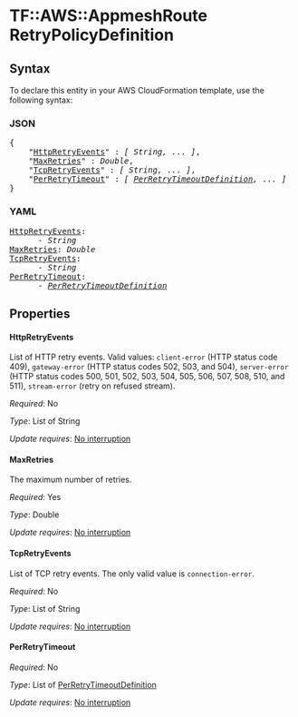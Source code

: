 # TF::AWS::AppmeshRoute RetryPolicyDefinition

## Syntax

To declare this entity in your AWS CloudFormation template, use the following syntax:

### JSON

<pre>
{
    "<a href="#httpretryevents" title="HttpRetryEvents">HttpRetryEvents</a>" : <i>[ String, ... ]</i>,
    "<a href="#maxretries" title="MaxRetries">MaxRetries</a>" : <i>Double</i>,
    "<a href="#tcpretryevents" title="TcpRetryEvents">TcpRetryEvents</a>" : <i>[ String, ... ]</i>,
    "<a href="#perretrytimeout" title="PerRetryTimeout">PerRetryTimeout</a>" : <i>[ <a href="perretrytimeoutdefinition.md">PerRetryTimeoutDefinition</a>, ... ]</i>
}
</pre>

### YAML

<pre>
<a href="#httpretryevents" title="HttpRetryEvents">HttpRetryEvents</a>: <i>
      - String</i>
<a href="#maxretries" title="MaxRetries">MaxRetries</a>: <i>Double</i>
<a href="#tcpretryevents" title="TcpRetryEvents">TcpRetryEvents</a>: <i>
      - String</i>
<a href="#perretrytimeout" title="PerRetryTimeout">PerRetryTimeout</a>: <i>
      - <a href="perretrytimeoutdefinition.md">PerRetryTimeoutDefinition</a></i>
</pre>

## Properties

#### HttpRetryEvents

List of HTTP retry events.
Valid values: `client-error` (HTTP status code 409), `gateway-error` (HTTP status codes 502, 503, and 504), `server-error` (HTTP status codes 500, 501, 502, 503, 504, 505, 506, 507, 508, 510, and 511), `stream-error` (retry on refused stream).

_Required_: No

_Type_: List of String

_Update requires_: [No interruption](https://docs.aws.amazon.com/AWSCloudFormation/latest/UserGuide/using-cfn-updating-stacks-update-behaviors.html#update-no-interrupt)

#### MaxRetries

The maximum number of retries.

_Required_: Yes

_Type_: Double

_Update requires_: [No interruption](https://docs.aws.amazon.com/AWSCloudFormation/latest/UserGuide/using-cfn-updating-stacks-update-behaviors.html#update-no-interrupt)

#### TcpRetryEvents

List of TCP retry events. The only valid value is `connection-error`.

_Required_: No

_Type_: List of String

_Update requires_: [No interruption](https://docs.aws.amazon.com/AWSCloudFormation/latest/UserGuide/using-cfn-updating-stacks-update-behaviors.html#update-no-interrupt)

#### PerRetryTimeout

_Required_: No

_Type_: List of <a href="perretrytimeoutdefinition.md">PerRetryTimeoutDefinition</a>

_Update requires_: [No interruption](https://docs.aws.amazon.com/AWSCloudFormation/latest/UserGuide/using-cfn-updating-stacks-update-behaviors.html#update-no-interrupt)

